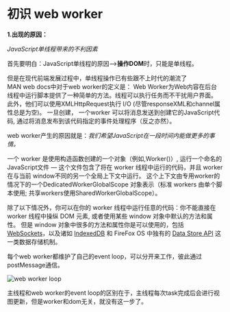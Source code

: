 # 初识 web worker

**1.出现的原因：**

*JavaScript单线程带来的不利因素*

首先要明白：JavaScript单线程的原因-->**操作DOM**时，只能是单线程。

但是在现代前端发展过程中，单线程操作已有些跟不上时代的潮流了<br>
MAN web docs中对于web worker的定义是：
Web Worker为Web内容在后台线程中运行脚本提供了一种简单的方法。线程可以执行任务而不干扰用户界面。
此外，他们可以使用XMLHttpRequest执行 I/O  (尽管responseXML和channel属性总是为空)。
一旦创建， 一个worker 可以将消息发送到创建它的JavaScript代码, 通过将消息发布到该代码指定的事件处理程序（反之亦然）。

web worker产生的原因就是：*我们希望JavaScript在一段时间内能做更多的事情。*

一个 worker 是使用构造函数创建的一个对象（例如,Worker()）, 运行一个命名的 JavaScript文件 — 这个文件包含了将在 worker 线程中运行的代码，并且 worker 在与当前 window不同的另一个全局上下文中运行。
这个上下文由专用worker的情况下的一个DedicatedWorkerGlobalScope 对象表示（标准 workers 由单个脚本使用; 共享workers使用SharedWorkerGlobalScope）。

除了以下情况外，你可以在你的 worker 线程中运行任意的代码：你不能直接在 worker 线程中操纵 DOM 元素, 或者使用某些 window 对象中默认的方法和属性。 
但是 window 对象中很多的方法和属性你是可以使用的，包括 [WebSockets](https://developer.mozilla.org/en-US/docs/Web/API/WebSockets_API)，以及诸如 [IndexedDB](https://developer.mozilla.org/en-US/docs/Web/API/IndexedDB_API) 和 FireFox OS 中独有的 [Data Store API](https://developer.mozilla.org/en-US/docs/Web/API/Data_Store_API) 这一类数据存储机制。

每个web worker都维护了自己的event loop，可以分开来工作，彼此通过postMessage通信。

![web worker loop](https://www.flygoing.cn/images/web-worker-loop.png)

主线程和web worker的event loop的区别在于，主线程每次task完成后会进行视图更新，但是worker和dom无关，就没有这一步了。
